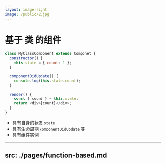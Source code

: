 ```yaml
---
layout: image-right
image: /public/2.jpg
---
```


# 基于 **类** 的组件

<v-click>

```javascript
class MyClassComponent extends Componet {
  constructor() {
    this.state = { count: 1 };
  }

  componentDidUpdate() {
    console.log(this.state.count);
  }

  render() {
    const { count } = this.state;
    return <div>{count}</div>;
  }
}
```

</v-click>

<v-clicks>

- 具有自身的状态 `state`
- 具有生命周期 `componentDidUpdate` 等
- 具有组件实例

</v-clicks>

---
src: ./pages/function-based.md
---